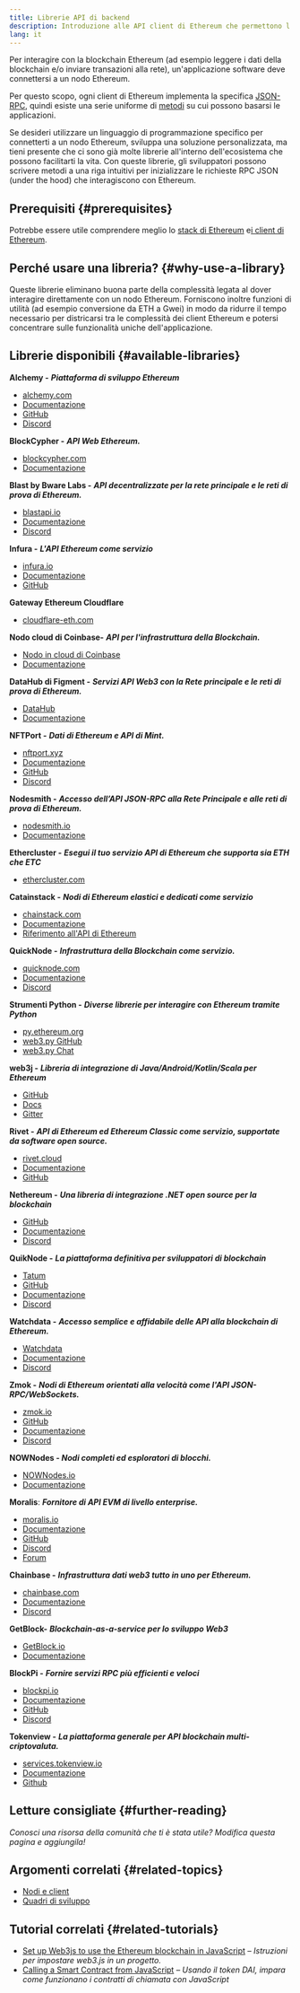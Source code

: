 ```yaml
---
title: Librerie API di backend
description: Introduzione alle API client di Ethereum che permettono l'interazione tra un'applicazione con la blockchain.
lang: it
---
```


Per interagire con la blockchain Ethereum (ad esempio leggere i dati della blockchain e/o inviare transazioni alla rete), un'applicazione software deve connettersi a un nodo Ethereum.

Per questo scopo, ogni client di Ethereum implementa la specifica [JSON-RPC](/developers/docs/apis/json-rpc/), quindi esiste una serie uniforme di [metodi](/developers/docs/apis/json-rpc/#json-rpc-methods) su cui possono basarsi le applicazioni.

Se desideri utilizzare un linguaggio di programmazione specifico per connetterti a un nodo Ethereum, sviluppa una soluzione personalizzata, ma tieni presente che ci sono già molte librerie all'interno dell'ecosistema che possono facilitarti la vita. Con queste librerie, gli sviluppatori possono scrivere metodi a una riga intuitivi per inizializzare le richieste RPC JSON (under the hood) che interagiscono con Ethereum.

## Prerequisiti \{#prerequisites}

Potrebbe essere utile comprendere meglio lo [stack di Ethereum](/developers/docs/ethereum-stack/) e[i client di Ethereum](/developers/docs/nodes-and-clients/).

## Perché usare una libreria? \{#why-use-a-library}

Queste librerie eliminano buona parte della complessità legata al dover interagire direttamente con un nodo Ethereum. Forniscono inoltre funzioni di utilità (ad esempio conversione da ETH a Gwei) in modo da ridurre il tempo necessario per districarsi tra le complessità dei client Ethereum e potersi concentrare sulle funzionalità uniche dell'applicazione.

## Librerie disponibili \{#available-libraries}

**Alchemy -** **_Piattaforma di sviluppo Ethereum_**

- [alchemy.com](https://www.alchemy.com/)
- [Documentazione](https://docs.alchemyapi.io/)
- [GitHub](https://github.com/alchemyplatform)
- [Discord](https://discord.com/invite/A39JVCM)

**BlockCypher -** **_API Web Ethereum._**

- [blockcypher.com](https://www.blockcypher.com/)
- [Documentazione](https://www.blockcypher.com/dev/ethereum/)

**Blast by Bware Labs -** **_API decentralizzate per la rete principale e le reti di prova di Ethereum._**

- [blastapi.io](https://blastapi.io/)
- [Documentazione](https://docs.blastapi.io)
- [Discord](https://discord.com/invite/VPkWESgtvV)

**Infura -** **_L'API Ethereum come servizio_**

- [infura.io](https://infura.io)
- [Documentazione](https://infura.io/docs)
- [GitHub](https://github.com/INFURA)

**Gateway Ethereum Cloudflare**

- [cloudflare-eth.com](https://cloudflare-eth.com)

**Nodo cloud di Coinbase-** **_API per l'infrastruttura della Blockchain._**

- [Nodo in cloud di Coinbase](https://www.coinbase.com/cloud/products/node)
- [Documentazione](https://docs.cloud.coinbase.com/node/reference/welcome-to-node)

**DataHub di Figment -** **_Servizi API Web3 con la Rete principale e le reti di prova di Ethereum._**

- [DataHub](https://www.figment.io/datahub)
- [Documentazione](https://docs.figment.io/introduction/what-is-datahub)

**NFTPort -** **_Dati di Ethereum e API di Mint._**

- [nftport.xyz](https://www.nftport.xyz/)
- [Documentazione](https://docs.nftport.xyz/)
- [GitHub](https://github.com/nftport/)
- [Discord](https://discord.com/invite/K8nNrEgqhE)

**Nodesmith -** **_Accesso dell’API JSON-RPC alla Rete Principale e alle reti di prova di Ethereum._**

- [nodesmith.io](https://nodesmith.io/network/ethereum/)
- [Documentazione](https://nodesmith.io/docs/#/ethereum/apiRef)

**Ethercluster -** **_Esegui il tuo servizio API di Ethereum che supporta sia ETH che ETC_**

- [ethercluster.com](https://www.ethercluster.com/)

**Catainstack -** **_Nodi di Ethereum elastici e dedicati come servizio_**

- [chainstack.com](https://chainstack.com)
- [Documentazione](https://docs.chainstack.com)
- [Riferimento all'API di Ethereum](https://docs.chainstack.com/api/ethereum/ethereum-api-reference)

**QuickNode -** **_Infrastruttura della Blockchain come servizio._**

- [quicknode.com](https://quicknode.com)
- [Documentazione](https://www.quicknode.com/docs)
- [Discord](https://discord.gg/NaR7TtpvJq)

**Strumenti Python -** **_Diverse librerie per interagire con Ethereum tramite Python_**

- [py.ethereum.org](http://python.ethereum.org/)
- [web3.py GitHub](https://github.com/ethereum/web3.py)
- [web3.py Chat](https://gitter.im/ethereum/web3.py)

**web3j -** **_Libreria di integrazione di Java/Android/Kotlin/Scala per Ethereum_**

- [GitHub](https://github.com/web3j/web3j)
- [Docs](https://docs.web3j.io/)
- [Gitter](https://gitter.im/web3j/web3j)

**Rivet -** **_API di Ethereum ed Ethereum Classic come servizio, supportate da software open source._**

- [rivet.cloud](https://rivet.cloud)
- [Documentazione](https://rivet.cloud/docs/)
- [GitHub](https://github.com/openrelayxyz/ethercattle-deployment)

**Nethereum -** **_Una libreria di integrazione .NET open source per la blockchain_**

- [GitHub](https://github.com/Nethereum/Nethereum)
- [Documentazione](http://docs.nethereum.com/en/latest/)
- [Discord](https://discord.com/invite/jQPrR58FxX)

**QuikNode -** **_La piattaforma definitiva per sviluppatori di blockchain_**

- [Tatum](https://tatum.io/)
- [GitHub](https://github.com/tatumio/)
- [Documentazione](https://docs.tatum.io/)
- [Discord](https://discord.gg/EDmW3kjTC9)

**Watchdata -** **_Accesso semplice e affidabile delle API alla blockchain di Ethereum._**

- [Watchdata](https://watchdata.io/)
- [Documentazione](https://docs.watchdata.io/)
- [Discord](https://discord.com/invite/TZRJbZ6bdn)

**Zmok -** **_Nodi di Ethereum orientati alla velocità come l'API JSON-RPC/WebSockets._**

- [zmok.io](https://zmok.io/)
- [GitHub](https://github.com/zmok-io)
- [Documentazione](https://docs.zmok.io/)
- [Discord](https://discord.gg/fAHeh3ka6s)

**NOWNodes - _Nodi completi ed esploratori di blocchi._**

- [NOWNodes.io](https://nownodes.io/)
- [Documentazione](https://documenter.getpostman.com/view/13630829/TVmFkLwy#intro)

**Moralis**: **_Fornitore di API EVM di livello enterprise._**

- [moralis.io](http://moralis.io)
- [Documentazione](https://docs.moralis.io/)
- [GitHub](https://github.com/MoralisWeb3)
- [Discord](https://discord.com/invite/KYswaxwEtg)
- [Forum](https://forum.moralis.io/)

**Chainbase -** **_Infrastruttura dati web3 tutto in uno per Ethereum._**

- [chainbase.com](https://chainbase.com/)
- [Documentazione](https://docs.chainbase.com/)
- [Discord](https://discord.gg/Wx6qpqz4AF)

**GetBlock-** **_Blockchain-as-a-service per lo sviluppo Web3_**

- [GetBlock.io](https://getblock.io/)
- [Documentazione](https://getblock.io/docs/)

**BlockPi -** **_Fornire servizi RPC più efficienti e veloci_**

- [blockpi.io](https://blockpi.io/)
- [Documentazione](https://docs.blockpi.io/)
- [GitHub](https://github.com/BlockPILabs)
- [Discord](https://discord.com/invite/xTvGVrGVZv)

**Tokenview -** **_La piattaforma generale per API blockchain multi-criptovaluta._**

- [services.tokenview.io](https://services.tokenview.io/)
- [Documentazione](https://services.tokeniew/docs?type=api)
- [Github](https://github.com/Tokenview)

## Letture consigliate \{#further-reading}

_Conosci una risorsa della comunità che ti è stata utile? Modifica questa pagina e aggiungila!_

## Argomenti correlati \{#related-topics}

- [ Nodi e client](/developers/docs/nodes-and-clients/)
- [Quadri di sviluppo](/developers/docs/frameworks/)

## Tutorial correlati \{#related-tutorials}

- [Set up Web3js to use the Ethereum blockchain in JavaScript](/developers/tutorials/set-up-web3js-to-use-ethereum-in-javascript/) _– Istruzioni per impostare web3.js in un progetto._
- [Calling a Smart Contract from JavaScript](/developers/tutorials/calling-a-smart-contract-from-javascript/) _– Usando il token DAI, impara come funzionano i contratti di chiamata con JavaScript_
